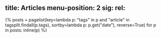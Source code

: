title: Articles
menu-position: 2
sig:
rel:
---
{%
posts = pagelist(key=lambda p: "tags" in p and "article" in tagsplit.findall(p.tags), sortby=lambda p: p.get("date"), reverse=True)
for p in posts:
	inline(p)
%}
